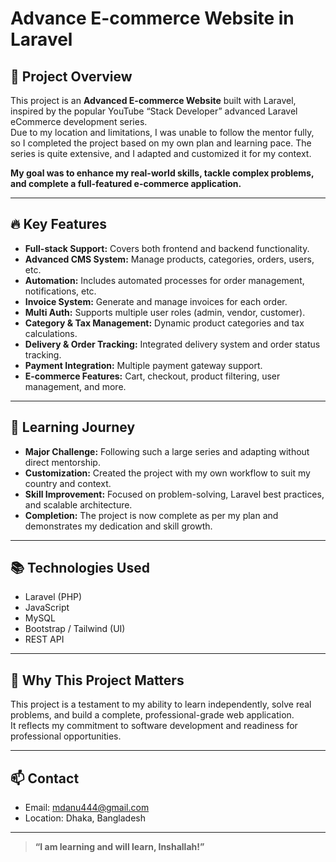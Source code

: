 # Advance E-commerce Website in Laravel

## 🎯 Project Overview

This project is an **Advanced E-commerce Website** built with Laravel, inspired by the popular YouTube “Stack Developer” advanced Laravel eCommerce development series.  
Due to my location and limitations, I was unable to follow the mentor fully, so I completed the project based on my own plan and learning pace. The series is quite extensive, and I adapted and customized it for my context.

**My goal was to enhance my real-world skills, tackle complex problems, and complete a full-featured e-commerce application.**

---

## 🔥 Key Features

- **Full-stack Support:** Covers both frontend and backend functionality.
- **Advanced CMS System:** Manage products, categories, orders, users, etc.
- **Automation:** Includes automated processes for order management, notifications, etc.
- **Invoice System:** Generate and manage invoices for each order.
- **Multi Auth:** Supports multiple user roles (admin, vendor, customer).
- **Category & Tax Management:** Dynamic product categories and tax calculations.
- **Delivery & Order Tracking:** Integrated delivery system and order status tracking.
- **Payment Integration:** Multiple payment gateway support.
- **E-commerce Features:** Cart, checkout, product filtering, user management, and more.

---

## 🚀 Learning Journey

- **Major Challenge:** Following such a large series and adapting without direct mentorship.
- **Customization:** Created the project with my own workflow to suit my country and context.
- **Skill Improvement:** Focused on problem-solving, Laravel best practices, and scalable architecture.
- **Completion:** The project is now complete as per my plan and demonstrates my dedication and skill growth.

---

## 📚 Technologies Used

- Laravel (PHP)
- JavaScript
- MySQL
- Bootstrap / Tailwind (UI)
- REST API

---

## 🌟 Why This Project Matters

This project is a testament to my ability to learn independently, solve real problems, and build a complete, professional-grade web application.  
It reflects my commitment to software development and readiness for professional opportunities.

---

## 📫 Contact

- Email: mdanu444@gmail.com
- Location: Dhaka, Bangladesh

---

> **“I am learning and will learn, Inshallah!”**
